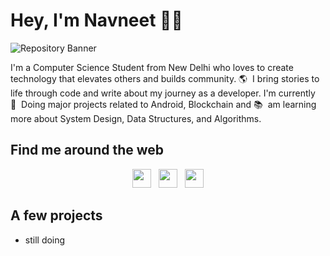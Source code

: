 # Hey, I'm Navneet 👋🏼

![Repository Banner](jeannienguyen-banner.png)

I'm a Computer Science Student from New Delhi who loves to create technology that elevates others and builds community. 🌎&nbsp; I bring stories to life through code and write about my journey as a developer. I'm currently 🚧&nbsp; Doing major projects related to Android, Blockchain and 📚&nbsp; am learning more about System Design, Data Structures, and Algorithms.

## Find me around the web
</p>

<p align='center'>
<a href="https://twitter.com/code2do"><img height="30" 
src="https://github.com/WaylonWalker/WaylonWalker/blob/main/icon/twitter.png?raw=true"></a>&nbsp;&nbsp;
<a href="https://www.instagram.com/xeqnav/"><img height="30" src="https://github.com/WaylonWalker/WaylonWalker/blob/main/icon/instagram.jpg?raw=true"></a>&nbsp;&nbsp;
<a href="https://www.linkedin.com/in/code2me/"><img height="30" src="https://github.com/WaylonWalker/WaylonWalker/blob/main/icon/linkedin.png?raw=true"></a>
</p>


## A few projects

- still doing
